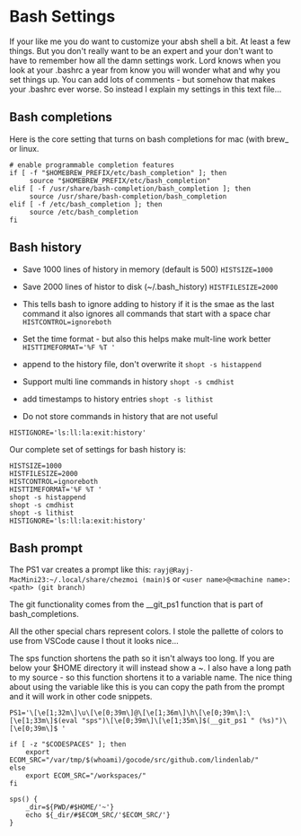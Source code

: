 # Bash Settings

If your like me you do want to customize your absh shell a bit.  At least
a few things.  But you don't really want to be an expert and your don't
want to have to remember how all the damn settings work.  Lord knows when
you look at your .bashrc a year from know you will wonder what and why
you set things up.  You can add lots of comments - but somehow that makes
your .bashrc ever worse.  So instead I explain my settings in this text
file...


## Bash completions
Here is the core setting that turns on bash completions for mac (with brew_ or linux.
```
# enable programmable completion features
if [ -f "$HOMEBREW_PREFIX/etc/bash_completion" ]; then
     source "$HOMEBREW_PREFIX/etc/bash_completion"
elif [ -f /usr/share/bash-completion/bash_completion ]; then
     source /usr/share/bash-completion/bash_completion
elif [ -f /etc/bash_completion ]; then
     source /etc/bash_completion
fi
```


## Bash history

- Save 1000 lines of history in memory (default is 500) 
`HISTSIZE=1000`
- Save 2000 lines of histor to disk (~/.bash_history) 
`HISTFILESIZE=2000`

- This tells bash to ignore adding to history if it is the smae as the last command it also ignores all commands that start with a space char
`HISTCONTROL=ignoreboth`

-  Set the time format - but also this helps make mult-line work better
`HISTTIMEFORMAT='%F %T '`

- append to the history file, don't overwrite it
`shopt -s histappend`

- Support multi line commands in history
`shopt -s cmdhist`
- add timestamps to history entries
`shopt -s lithist`

- Do not store commands in history that are not useful
```
HISTIGNORE='ls:ll:la:exit:history'
```

Our complete set of settings for bash history is:
```
HISTSIZE=1000
HISTFILESIZE=2000
HISTCONTROL=ignoreboth
HISTTIMEFORMAT='%F %T '
shopt -s histappend
shopt -s cmdhist
shopt -s lithist
HISTIGNORE='ls:ll:la:exit:history'
```

## Bash prompt
The PS1 var creates a prompt like this:
`rayj@Rayj-MacMini23:~/.local/share/chezmoi (main)$`
or 
`<user name>@<machine name>:<path> (git branch)`

The git functionality comes from the __git_ps1 function that is
part of bash_completions.

All the other special chars represent colors.  I stole the pallette of 
colors to use from VSCode cause I thout it looks nice...

The sps function shortens the path so it isn't always too long.  If you are
below your $HOME directory it will instead show a ~.  I also have a long
path to my source - so this function shortens it to a variable name.  The
nice thing about using the variable like this is you can copy the path from
the prompt and it will work in other code snippets.

```
PS1='\[\e[1;32m\]\u\[\e[0;39m\]@\[\e[1;36m\]\h\[\e[0;39m\]:\[\e[1;33m\]$(eval "sps")\[\e[0;39m\]\[\e[1;35m\]$(__git_ps1 " (%s)")\[\e[0;39m\]$ '

if [ -z "$CODESPACES" ]; then
    export ECOM_SRC="/var/tmp/$(whoami)/gocode/src/github.com/lindenlab/"
else
    export ECOM_SRC="/workspaces/"
fi

sps() {
    _dir=${PWD/#$HOME/'~'}
    echo ${_dir/#$ECOM_SRC/'$ECOM_SRC/'}
}
```
